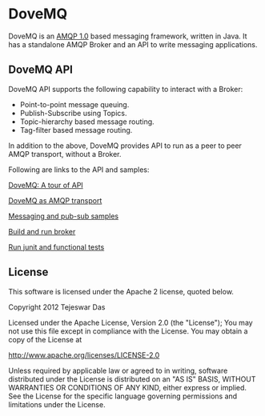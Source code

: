 DoveMQ
======

DoveMQ is an [AMQP 1.0](http://www.amqp.org) based messaging framework, written in Java.
It has a standalone AMQP Broker and an API to write messaging applications.

DoveMQ API
----------

DoveMQ API supports the following capability to interact with a Broker:

* Point-to-point message queuing.
* Publish-Subscribe using Topics.
* Topic-hierarchy based message routing.
* Tag-filter based message routing.

In addition to the above, DoveMQ provides API to run as a peer to peer AMQP transport, without a Broker.

Following are links to the API and samples:

[DoveMQ: A tour of API](https://github.com/tejdas/dovemq-amqp/wiki/DoveMQ)

[DoveMQ as AMQP transport](https://github.com/tejdas/dovemq-amqp/wiki/DoveMQ-as-AMQP-transport)

[Messaging and pub-sub samples](https://github.com/tejdas/dovemq-amqp/wiki/DoveMQ-Samples)

[Build and run broker](https://github.com/tejdas/dovemq-amqp/wiki/Build-and-run-DoveMQ-broker)

[Run junit and functional tests](https://github.com/tejdas/dovemq-amqp/wiki/DoveMQ-tests)

License
-------

This software is licensed under the Apache 2 license, quoted below.

Copyright 2012 Tejeswar Das

Licensed under the Apache License, Version 2.0 (the "License");
You may not use this file except in compliance with the License.
You may obtain a copy of the License at

http://www.apache.org/licenses/LICENSE-2.0

Unless required by applicable law or agreed to in writing, software
distributed under the License is distributed on an "AS IS" BASIS,
WITHOUT WARRANTIES OR CONDITIONS OF ANY KIND, either express or implied.
See the License for the specific language governing permissions and
limitations under the License.
